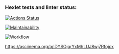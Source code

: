 ### Hexlet tests and linter status:
[![Actions Status](https://github.com/foxy-chay/python-project-lvl1/workflows/hexlet-check/badge.svg)](https://github.com/foxy-chay/python-project-lvl1/actions)

[![Maintainability](https://api.codeclimate.com/v1/badges/a99a88d28ad37a79dbf6/maintainability)](https://codeclimate.com/github/codeclimate/codeclimate/maintainability)

![Workflow](https://github.com/foxy-chay/python-project-lvl1/actions/workflows/pyci.yml/badge.svg)

https://asciinema.org/a/iDYSOjqrYxMhLUJ8wj7Rfojox
